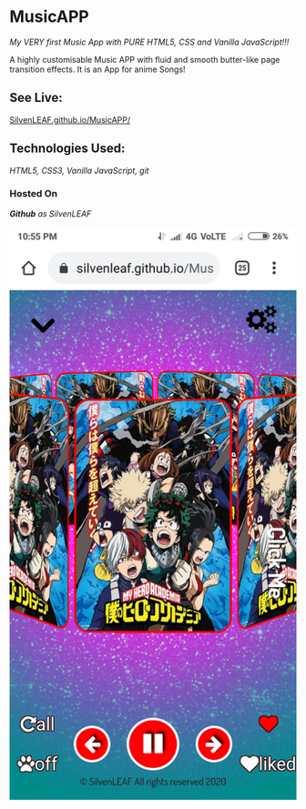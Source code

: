 # MusicAPP
*My VERY first Music App with PURE HTML5,  CSS and Vanilla JavaScript!!!* 

A highly customisable Music APP with fluid and smooth butter-like page transition effects. It is an App for anime Songs!      


## **See Live:**
[SilvenLEAF.github.io/MusicAPP/](https://silvenleaf.github.io/MusicAPP/)    


## **Technologies Used:**
*HTML5, CSS3, Vanilla JavaScript, git*    


### **Hosted On**
***Github*** *as SilvenLEAF*  



<img src="/MusicAPP.png" />
